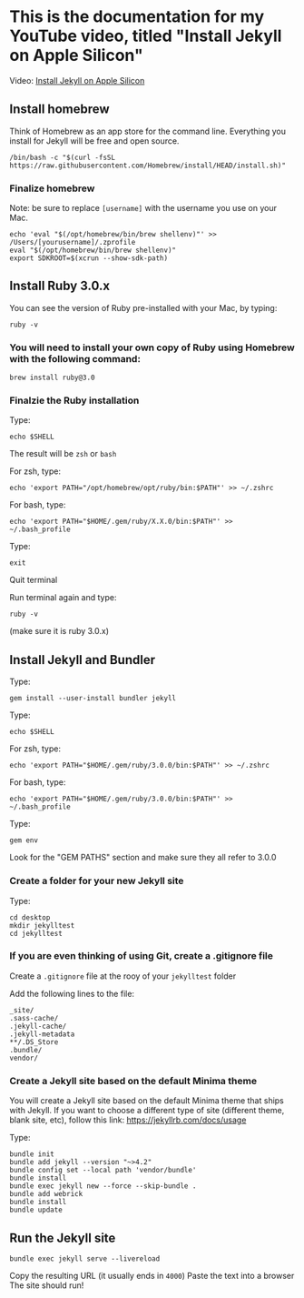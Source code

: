 # This is the documentation for my YouTube video, titled "Install Jekyll on Apple Silicon"
Video: [Install Jekyll on Apple Silicon](https://studio.youtube.com/channel/UCo63gWfWRfEciJ98mJLIU0Q)


## Install homebrew
Think of Homebrew as an app store for the command line. Everything you install for Jekyll will be free and open source.
```
/bin/bash -c "$(curl -fsSL https://raw.githubusercontent.com/Homebrew/install/HEAD/install.sh)"
```

### Finalize homebrew
Note: be sure to replace `[username]` with the username you use on your Mac.
```
echo 'eval "$(/opt/homebrew/bin/brew shellenv)"' >> /Users/[yourusername]/.zprofile
eval "$(/opt/homebrew/bin/brew shellenv)"
export SDKROOT=$(xcrun --show-sdk-path)
```

## Install Ruby 3.0.x
You can see the version of Ruby pre-installed with your Mac, by typing:
```
ruby -v
```

### You will need to install your own copy of Ruby using Homebrew with the following command:
```
brew install ruby@3.0
```

### Finalzie the Ruby installation
Type:
```
echo $SHELL
```

The result will be `zsh` or `bash`

For zsh, type:
```
echo 'export PATH="/opt/homebrew/opt/ruby/bin:$PATH"' >> ~/.zshrc
```

For bash, type:
```
echo 'export PATH="$HOME/.gem/ruby/X.X.0/bin:$PATH"' >> ~/.bash_profile
```

Type:
```
exit
```

Quit terminal

Run terminal again and type: 
```
ruby -v
```
(make sure it is ruby 3.0.x)

## Install Jekyll and Bundler
Type:
```
gem install --user-install bundler jekyll
```

Type:
```
echo $SHELL
```

For zsh, type:
```
echo 'export PATH="$HOME/.gem/ruby/3.0.0/bin:$PATH"' >> ~/.zshrc
```

For bash, type:
```
echo 'export PATH="$HOME/.gem/ruby/3.0.0/bin:$PATH"' >> ~/.bash_profile
```

Type:
```
gem env
```
Look for the "GEM PATHS" section and make sure they all refer to 3.0.0

### Create a folder for your new Jekyll site
Type:
```
cd desktop
mkdir jekylltest
cd jekylltest
```

### If you are even thinking of using Git, create a .gitignore file
Create a `.gitignore` file at the rooy of your `jekylltest` folder

Add the following lines to the file:
```
_site/
.sass-cache/
.jekyll-cache/
.jekyll-metadata
**/.DS_Store
.bundle/
vendor/
```

### Create a Jekyll site based on the default Minima theme
You will create a Jekyll site based on the default Minima theme that ships with Jekyll.
If you want to choose a different type of site (different theme, blank site, etc), follow this link:
https://jekyllrb.com/docs/usage

Type:
```
bundle init
bundle add jekyll --version "~>4.2"
bundle config set --local path 'vendor/bundle'
bundle install
bundle exec jekyll new --force --skip-bundle .
bundle add webrick
bundle install
bundle update
```

## Run the Jekyll site
```
bundle exec jekyll serve --livereload
```
Copy the resulting URL (it usually ends in `4000`)
Paste the text into a browser
The site should run!


